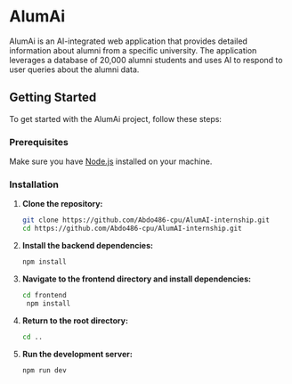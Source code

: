 # AlumAi

AlumAi is an AI-integrated web application that provides detailed information about alumni from a specific university. The application leverages a database of 20,000 alumni students and uses AI to respond to user queries about the alumni data.

## Getting Started

To get started with the AlumAi project, follow these steps:

### Prerequisites

Make sure you have [Node.js](https://nodejs.org/) installed on your machine.

### Installation

1. **Clone the repository:**

   ```bash
   git clone https://github.com/Abdo486-cpu/AlumAI-internship.git
   cd https://github.com/Abdo486-cpu/AlumAI-internship.git

2. **Install the backend dependencies:**

   ```bash
   npm install
   
3. **Navigate to the frontend directory and install dependencies:**

   ```bash
   cd frontend
    npm install

4. **Return to the root directory:**

   ```bash
   cd ..


5. **Run the development server:**

   ```bash
   npm run dev
